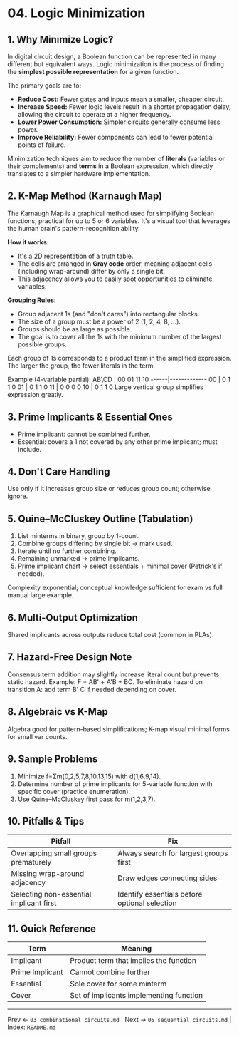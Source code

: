 # 04. Logic Minimization

## 1. Why Minimize Logic?

In digital circuit design, a Boolean function can be represented in many different but equivalent ways. Logic minimization is the process of finding the **simplest possible representation** for a given function.

The primary goals are to:
- **Reduce Cost:** Fewer gates and inputs mean a smaller, cheaper circuit.
- **Increase Speed:** Fewer logic levels result in a shorter propagation delay, allowing the circuit to operate at a higher frequency.
- **Lower Power Consumption:** Simpler circuits generally consume less power.
- **Improve Reliability:** Fewer components can lead to fewer potential points of failure.

Minimization techniques aim to reduce the number of **literals** (variables or their complements) and **terms** in a Boolean expression, which directly translates to a simpler hardware implementation.

## 2. K-Map Method (Karnaugh Map)
The Karnaugh Map is a graphical method used for simplifying Boolean functions, practical for up to 5 or 6 variables. It's a visual tool that leverages the human brain's pattern-recognition ability.

**How it works:**
- It's a 2D representation of a truth table.
- The cells are arranged in **Gray code** order, meaning adjacent cells (including wrap-around) differ by only a single bit.
- This adjacency allows you to easily spot opportunities to eliminate variables.

**Grouping Rules:**
- Group adjacent 1s (and "don't cares") into rectangular blocks.
- The size of a group must be a power of 2 (1, 2, 4, 8, ...).
- Groups should be as large as possible.
- The goal is to cover all the 1s with the minimum number of the largest possible groups.

Each group of 1s corresponds to a product term in the simplified expression. The larger the group, the fewer literals in the term.

Example (4-variable partial):
AB\CD | 00 01 11 10
------|-------------
00    | 0  1  1  0
01    | 0  1  1  0
11    | 0  0  0  0
10    | 0  1  1  0
Large vertical group simplifies expression greatly.

## 3. Prime Implicants & Essential Ones
- Prime implicant: cannot be combined further.
- Essential: covers a 1 not covered by any other prime implicant; must include.

## 4. Don't Care Handling
Use only if it increases group size or reduces group count; otherwise ignore.

## 5. Quine–McCluskey Outline (Tabulation)
1. List minterms in binary, group by 1-count.
2. Combine groups differing by single bit → mark used.
3. Iterate until no further combining.
4. Remaining unmarked → prime implicants.
5. Prime implicant chart → select essentials + minimal cover (Petrick's if needed).

Complexity exponential; conceptual knowledge sufficient for exam vs full manual large example.

## 6. Multi-Output Optimization
Shared implicants across outputs reduce total cost (common in PLAs).

## 7. Hazard-Free Design Note
Consensus term addition may slightly increase literal count but prevents static hazard.
Example: F = AB' + A'B + BC. To eliminate hazard on transition A: add term B' C if needed depending on cover.

## 8. Algebraic vs K-Map
Algebra good for pattern-based simplifications; K-map visual minimal forms for small var counts.

## 9. Sample Problems
1. Minimize f=Σm(0,2,5,7,8,10,13,15) with d(1,6,9,14).
2. Determine number of prime implicants for 5-variable function with specific cover (practice enumeration).
3. Use Quine–McCluskey first pass for m(1,2,3,7).

## 10. Pitfalls & Tips
| Pitfall | Fix |
|---------|-----|
| Overlapping small groups prematurely | Always search for largest groups first |
| Missing wrap-around adjacency | Draw edges connecting sides |
| Selecting non-essential implicant first | Identify essentials before optional selection |

## 11. Quick Reference
| Term | Meaning |
|------|---------|
| Implicant | Product term that implies the function |
| Prime Implicant | Cannot combine further |
| Essential | Sole cover for some minterm |
| Cover | Set of implicants implementing function |

---
Prev ← `03_combinational_circuits.md` | Next → `05_sequential_circuits.md` | Index: `README.md`
